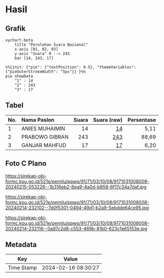 # Hasil

## Grafik

```mermaid
xychart-beta
    title "Perolehan Suara Nasional"
    x-axis [01, 02, 03]
    y-axis "Suara" 0 --> 243
    bar [14, 243, 17]
```

```mermaid
%%{init: {"pie": {"textPosition": 0.5}, "themeVariables": {"pieOuterStrokeWidth": "5px"}} }%%
pie showData
    "1" : 14
    "2" : 243
    "3" : 17
```

## Tabel

| No. | Nama Paslon    | Suara | Suara (raw) | Persentase |
|:--- |:-------------- | -----:| -----------:| ----------:|
| 1   | ANIES MUHAIMIN | 14    | [14][p-1]   | 5,11       |
| 2   | PRABOWO GIBRAN | 243   | [243][p-2]  | 88,69      |
| 3   | GANJAR MAHFUD  | 17    | [17][p-3]   | 6,20       |


[p-1]: https://github.com/gigit-pemilu/pemilu-2024/blob/main/pilpres/hitung-suara/sub/91-papua/sub/71-kota-jayapura/sub/03-abepura/sub/1008-awiyo/sub/008-tps/sub/paslon-1.txt
[p-2]: https://github.com/gigit-pemilu/pemilu-2024/blob/main/pilpres/hitung-suara/sub/91-papua/sub/71-kota-jayapura/sub/03-abepura/sub/1008-awiyo/sub/008-tps/sub/paslon-2.txt
[p-3]: https://github.com/gigit-pemilu/pemilu-2024/blob/main/pilpres/hitung-suara/sub/91-papua/sub/71-kota-jayapura/sub/03-abepura/sub/1008-awiyo/sub/008-tps/sub/paslon-3.txt

## Foto C Plano

https://sirekap-obj-formc.kpu.go.id/521e/pemilu/ppwp/91/71/03/10/08/9171031008008-20240215-053226--1b316eb2-8ea9-4a0d-b858-6f17c34a7daf.jpg

https://sirekap-obj-formc.kpu.go.id/521e/pemilu/ppwp/91/71/03/10/08/9171031008008-20240214-232102--7d0f5301-0494-49d1-b2a9-5ebdde64ce95.jpg

https://sirekap-obj-formc.kpu.go.id/521e/pemilu/ppwp/91/71/03/10/08/9171031008008-20240214-232116--0a97c2d8-c553-469b-81b0-623c1e65153e.jpg


## Metadata

| Key        | Value               |
| ---------- | ------------------- |
| Time Stamp | 2024-02-16 08:30:27 |



